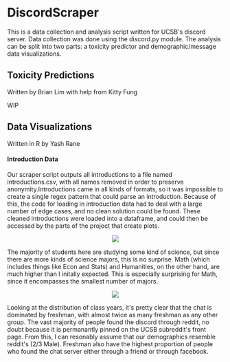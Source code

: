 # DiscordScraper
This is a data collection and analysis script written for UCSB's discord server. Data collection was done using the discord.py module. The analysis can be split into two parts: a toxicity predictor and demographic/message data visualizations.

## Toxicity Predictions
Written by Brian Lim with help from Kitty Fung

WIP

## Data Visualizations
Written in R by Yash Rane

#### Introduction Data
Our scraper script outputs all introductions to a file named introductions.csv, with all names removed in order to preserve anonymity.Introductions came in all kinds of formats, so it was impossible to create a single regex pattern that could parse an introduction. Because of this, the code for loading in introduction data had to deal with a large number of edge cases, and no clean solution could be found. These cleaned introductions were loaded into a dataframe, and could then be accessed by the parts of the project that create plots.

<p align="center">
<img src="https://raw.githubusercontent.com/yashrane/DiscordScraper/master/plots/img/major_plot.png">
</p>

The majority of students here are studying some kind of science, but since there are more kinds of science majors, this is no surprise. Math (which includes things like Econ and Stats) and Humanities, on the other hand, are much higher than I initally expected. This is especially surprising for Math, since it encompasses the smallest number of majors.

<p align="center">
<img src="https://raw.githubusercontent.com/yashrane/DiscordScraper/master/plots/img/year_and_found_from_plot.png">
</p>

Looking at the distribution of class years, it's pretty clear that the chat is dominated by freshman, with almost twice as many freshman as any other group. The vast majority of people found the discord through reddit, no doubt because it is permanantly pinned on the UCSB subreddit's front page. From this, I can resonably assume that our demographics resemble reddit's (2/3 Male). 
Freshman also have the highest proportion of people who found the chat server either through a friend or through facebook.

